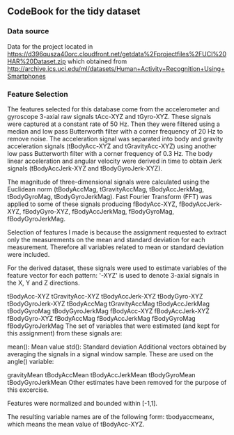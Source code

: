 ## CodeBook for the tidy dataset

### Data source
Data for the project located in https://d396qusza40orc.cloudfront.net/getdata%2Fprojectfiles%2FUCI%20HAR%20Dataset.zip which obtained from http://archive.ics.uci.edu/ml/datasets/Human+Activity+Recognition+Using+Smartphones 

### Feature Selection
The features selected for this database come from the accelerometer and gyroscope 3-axial raw signals tAcc-XYZ and tGyro-XYZ. These signals were captured at a constant rate of 50 Hz. Then they were filtered using a median and low pass Butterworth filter with a corner frequency of 20 Hz to remove noise. 
The acceleration signal was separated into body and gravity acceleration signals (tBodyAcc-XYZ and tGravityAcc-XYZ) using another low pass Butterworth filter with a corner frequency of 0.3 Hz.
The body linear acceleration and angular velocity were derived in time to obtain Jerk signals (tBodyAccJerk-XYZ and tBodyGyroJerk-XYZ). 

The magnitude of three-dimensional signals were calculated using the Euclidean norm (tBodyAccMag, tGravityAccMag, tBodyAccJerkMag, tBodyGyroMag, tBodyGyroJerkMag).
Fast Fourier Transform (FFT) was applied to some of these signals producing fBodyAcc-XYZ, fBodyAccJerk-XYZ, fBodyGyro-XYZ, fBodyAccJerkMag, fBodyGyroMag, fBodyGyroJerkMag. 

Selection of features I made is because the assignment requested to extract only the measurements on the mean and standard deviation for each measurement. Therefore all variables related to mean or standard deviation were included. 

For the derived dataset, these signals were used to estimate variables of the feature vector for each pattern:
'-XYZ' is used to denote 3-axial signals in the X, Y and Z directions.

tBodyAcc-XYZ
tGravityAcc-XYZ
tBodyAccJerk-XYZ
tBodyGyro-XYZ
tBodyGyroJerk-XYZ
tBodyAccMag
tGravityAccMag
tBodyAccJerkMag
tBodyGyroMag
tBodyGyroJerkMag
fBodyAcc-XYZ
fBodyAccJerk-XYZ
fBodyGyro-XYZ
fBodyAccMag
fBodyAccJerkMag
fBodyGyroMag
fBodyGyroJerkMag
The set of variables that were estimated (and kept for this assignment) from these signals are:

mean(): Mean value
std(): Standard deviation
Additional vectors obtained by averaging the signals in a signal window sample. These are used on the angle() variable:

gravityMean
tBodyAccMean
tBodyAccJerkMean
tBodyGyroMean
tBodyGyroJerkMean
Other estimates have been removed for the purpose of this excercise.

Features were normalized and bounded within [-1,1].

The resulting variable names are of the following form: tbodyaccmeanx, which means the mean value of tBodyAcc-XYZ.
